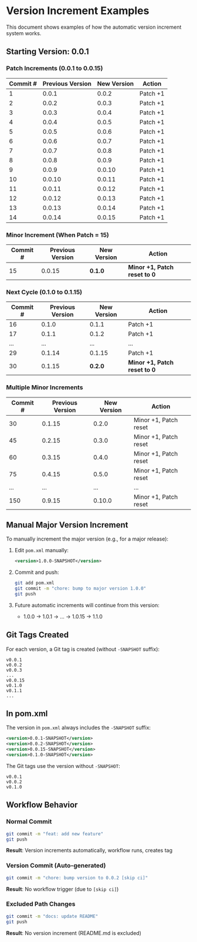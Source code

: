 # Version Increment Examples

This document shows examples of how the automatic version increment system works.

## Starting Version: 0.0.1

### Patch Increments (0.0.1 to 0.0.15)

| Commit # | Previous Version | New Version | Action |
|----------|-----------------|-------------|---------|
| 1 | 0.0.1 | 0.0.2 | Patch +1 |
| 2 | 0.0.2 | 0.0.3 | Patch +1 |
| 3 | 0.0.3 | 0.0.4 | Patch +1 |
| 4 | 0.0.4 | 0.0.5 | Patch +1 |
| 5 | 0.0.5 | 0.0.6 | Patch +1 |
| 6 | 0.0.6 | 0.0.7 | Patch +1 |
| 7 | 0.0.7 | 0.0.8 | Patch +1 |
| 8 | 0.0.8 | 0.0.9 | Patch +1 |
| 9 | 0.0.9 | 0.0.10 | Patch +1 |
| 10 | 0.0.10 | 0.0.11 | Patch +1 |
| 11 | 0.0.11 | 0.0.12 | Patch +1 |
| 12 | 0.0.12 | 0.0.13 | Patch +1 |
| 13 | 0.0.13 | 0.0.14 | Patch +1 |
| 14 | 0.0.14 | 0.0.15 | Patch +1 |

### Minor Increment (When Patch = 15)

| Commit # | Previous Version | New Version | Action |
|----------|-----------------|-------------|---------|
| 15 | 0.0.15 | **0.1.0** | **Minor +1, Patch reset to 0** |

### Next Cycle (0.1.0 to 0.1.15)

| Commit # | Previous Version | New Version | Action |
|----------|-----------------|-------------|---------|
| 16 | 0.1.0 | 0.1.1 | Patch +1 |
| 17 | 0.1.1 | 0.1.2 | Patch +1 |
| ... | ... | ... | ... |
| 29 | 0.1.14 | 0.1.15 | Patch +1 |
| 30 | 0.1.15 | **0.2.0** | **Minor +1, Patch reset to 0** |

### Multiple Minor Increments

| Commit # | Previous Version | New Version | Action |
|----------|-----------------|-------------|---------|
| 30 | 0.1.15 | 0.2.0 | Minor +1, Patch reset |
| 45 | 0.2.15 | 0.3.0 | Minor +1, Patch reset |
| 60 | 0.3.15 | 0.4.0 | Minor +1, Patch reset |
| 75 | 0.4.15 | 0.5.0 | Minor +1, Patch reset |
| ... | ... | ... | ... |
| 150 | 0.9.15 | 0.10.0 | Minor +1, Patch reset |

## Manual Major Version Increment

To manually increment the major version (e.g., for a major release):

1. Edit `pom.xml` manually:
   ```xml
   <version>1.0.0-SNAPSHOT</version>
   ```

2. Commit and push:
   ```bash
   git add pom.xml
   git commit -m "chore: bump to major version 1.0.0"
   git push
   ```

3. Future automatic increments will continue from this version:
   - 1.0.0 → 1.0.1 → ... → 1.0.15 → 1.1.0

## Git Tags Created

For each version, a Git tag is created (without `-SNAPSHOT` suffix):

```
v0.0.1
v0.0.2
v0.0.3
...
v0.0.15
v0.1.0
v0.1.1
...
```

## In pom.xml

The version in `pom.xml` always includes the `-SNAPSHOT` suffix:

```xml
<version>0.0.1-SNAPSHOT</version>
<version>0.0.2-SNAPSHOT</version>
<version>0.0.15-SNAPSHOT</version>
<version>0.1.0-SNAPSHOT</version>
```

The Git tags use the version without `-SNAPSHOT`:

```
v0.0.1
v0.0.2
v0.1.0
```

## Workflow Behavior

### Normal Commit
```bash
git commit -m "feat: add new feature"
git push
```
**Result**: Version increments automatically, workflow runs, creates tag

### Version Commit (Auto-generated)
```bash
git commit -m "chore: bump version to 0.0.2 [skip ci]"
```
**Result**: No workflow trigger (due to `[skip ci]`)

### Excluded Path Changes
```bash
git commit -m "docs: update README"
git push
```
**Result**: No version increment (README.md is excluded)
